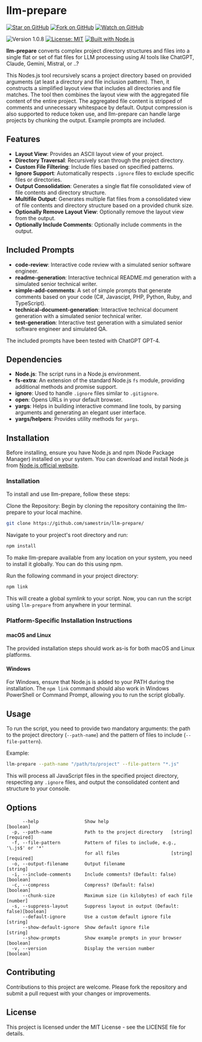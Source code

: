 # llm-prepare

[![Star on GitHub](https://img.shields.io/github/stars/samestrin/llm-prepare?style=social)](https://github.com/samestrin/llm-prepare/stargazers) [![Fork on GitHub](https://img.shields.io/github/forks/samestrin/llm-prepare?style=social)](https://github.com/samestrin/llm-prepare/network/members) [![Watch on GitHub](https://img.shields.io/github/watchers/samestrin/llm-prepare?style=social)](https://github.com/samestrin/llm-prepare/watchers)

![Version 1.0.8](https://img.shields.io/badge/Version-1.0.10-blue) [![License: MIT](https://img.shields.io/badge/License-MIT-yellow.svg)](https://opensource.org/licenses/MIT) [![Built with Node.js](https://img.shields.io/badge/Built%20with-Node.js-green)](https://nodejs.org/)

**llm-prepare** converts complex project directory structures and files into a single flat or set of flat files for LLM processing using AI tools like ChatGPT, Claude, Gemini, Mistral, or ..?

This Nodes.js tool recursively scans a project directory based on provided arguments (at least a directory and file inclusion pattern). Then, it constructs a simplified layout view that includes all directories and file matches. The tool then combines the layout view with the aggregated file content of the entire project. The aggregated file content is stripped of comments and unnecessary whitespace by default. Output compression is also supported to reduce token use, and llm-prepare can handle large projects by chunking the output. Example prompts are included.

## Features

- **Layout View**: Provides an ASCII layout view of your project.
- **Directory Traversal**: Recursively scan through the project directory.
- **Custom File Filtering**: Include files based on specified patterns.
- **Ignore Support**: Automatically respects `.ignore` files to exclude specific files or directories.
- **Output Consolidation**: Generates a single flat file consolidated view of file contents and directory structure.
- **Multifile Output**: Generates multiple flat files from a consolidated view of file contents and directory structure based on a provided chunk size.
- **Optionally Remove Layout View**: Optionally remove the layout view from the output.
- **Optionally Include Comments**: Optionally include comments in the output.

## Included Prompts

- **code-review**: Interactive code review with a simulated senior software engineer.
- **readme-generation**: Interactive technical README.md generation with a simulated senior technical writer.
- **simple-add-comments**: A set of simple prompts that generate comments based on your code (C#, Javascipt, PHP, Python, Ruby, and TypeScript).
- **technical-document-generation**: Interactive technical document generation with a simulated senior technical writer.
- **test-generation**: Interactive test generation with a simulated senior software engineer and simulated QA.

The included prompts have been tested with ChatGPT GPT-4.

## Dependencies

- **Node.js**: The script runs in a Node.js environment.
- **fs-extra**: An extension of the standard Node.js `fs` module, providing additional methods and promise support.
- **ignore**: Used to handle `.ignore` files similar to `.gitignore`.
- **open**: Opens URLs in your default browser.
- **yargs**: Helps in building interactive command line tools, by parsing arguments and generating an elegant user interface.
- **yargs/helpers**: Provides utility methods for `yargs`.

## Installation

Before installing, ensure you have Node.js and npm (Node Package Manager) installed on your system. You can download and install Node.js from [Node.js official website](https://nodejs.org/).

### Installation

To install and use llm-prepare, follow these steps:

Clone the Repository: Begin by cloning the repository containing the llm-prepare to your local machine.

```bash
git clone https://github.com/samestrin/llm-prepare/
```

Navigate to your project's root directory and run:

```bash
npm install
```

To make llm-prepare available from any location on your system, you need to install it globally. You can do this using npm.

Run the following command in your project directory:

```bash
npm link
```

This will create a global symlink to your script. Now, you can run the script using `llm-prepare` from anywhere in your terminal.

### Platform-Specific Installation Instructions

#### macOS and Linux

The provided installation steps should work as-is for both macOS and Linux platforms.

#### Windows

For Windows, ensure that Node.js is added to your PATH during the installation. The `npm link` command should also work in Windows PowerShell or Command Prompt, allowing you to run the script globally.

## Usage

To run the script, you need to provide two mandatory arguments: the path to the project directory (`--path-name`) and the pattern of files to include (`--file-pattern`).

Example:

```bash
llm-prepare --path-name "/path/to/project" --file-pattern "*.js"
```

This will process all JavaScript files in the specified project directory, respecting any `.ignore` files, and output the consolidated content and structure to your console.

## Options

```
      --help                 Show help                                 [boolean]
  -p, --path-name            Path to the project directory   [string] [required]
  -f, --file-pattern         Pattern of files to include, e.g., '\.js$' or '*'
                             for all files                   [string] [required]
  -o, --output-filename      Output filename                            [string]
  -i, --include-comments     Include comments? (Default: false)        [boolean]
  -c, --compress             Compress? (Default: false)                [boolean]
      --chunk-size           Maximum size (in kilobytes) of each file   [number]
  -s, --suppress-layout      Suppress layout in output (Default: false)[boolean]
      --default-ignore       Use a custom default ignore file           [string]
      --show-default-ignore  Show default ignore file                   [string]
      --show-prompts         Show example prompts in your browser      [boolean]
  -v, --version              Display the version number                [boolean]
```

## Contributing

Contributions to this project are welcome. Please fork the repository and submit a pull request with your changes or improvements.

## License

This project is licensed under the MIT License - see the LICENSE file for details.
